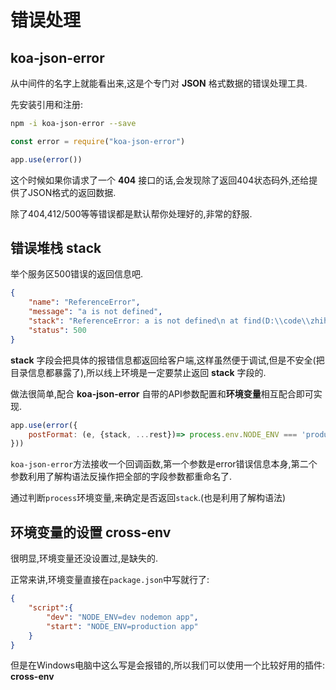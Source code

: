 # 错误处理

## koa-json-error

从中间件的名字上就能看出来,这是个专门对 **JSON** 格式数据的错误处理工具.

先安装引用和注册:
```sh
npm -i koa-json-error --save
```
```js
const error = require("koa-json-error")

app.use(error())
```
这个时候如果你请求了一个 **404** 接口的话,会发现除了返回404状态码外,还给提供了JSON格式的返回数据.

除了404,412/500等等错误都是默认帮你处理好的,非常的舒服. 

## 错误堆栈 stack

举个服务区500错误的返回信息吧.

```json
{
    "name": "ReferenceError",
    "message": "a is not defined",
    "stack": "ReferenceError: a is not defined\n at find(D:\\code\\zhihu\\app...)",
    "status": 500
}
```
**stack** 字段会把具体的报错信息都返回给客户端,这样虽然便于调试,但是不安全(把目录信息都暴露了),所以线上环境是一定要禁止返回 **stack** 字段的.

做法很简单,配合 **koa-json-error** 自带的API参数配置和**环境变量**相互配合即可实现.
```js
app.use(error({
    postFormat: (e, {stack, ...rest})=> process.env.NODE_ENV === 'production' ? rest : { stack, ...rest }
}))
```
`koa-json-error`方法接收一个回调函数,第一个参数是error错误信息本身,第二个参数利用了解构语法反操作把全部的字段参数都重命名了.

通过判断`process`环境变量,来确定是否返回`stack`.(也是利用了解构语法)

## 环境变量的设置 cross-env

很明显,环境变量还没设置过,是缺失的.

正常来讲,环境变量直接在`package.json`中写就行了:
```json
{
    "script":{
        "dev": "NODE_ENV=dev nodemon app",
        "start": "NODE_ENV=production app"
    }
}
```
但是在Windows电脑中这么写是会报错的,所以我们可以使用一个比较好用的插件: **cross-env**
